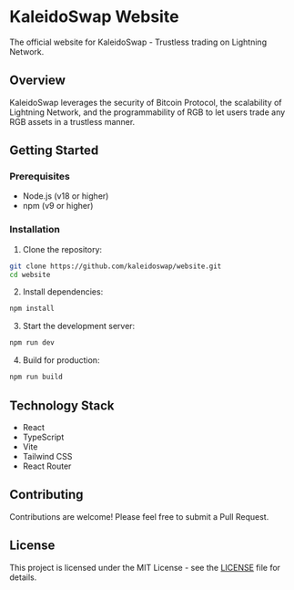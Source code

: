 # KaleidoSwap Website

The official website for KaleidoSwap - Trustless trading on Lightning Network.

## Overview

KaleidoSwap leverages the security of Bitcoin Protocol, the scalability of Lightning Network, and the programmability of RGB to let users trade any RGB assets in a trustless manner.

## Getting Started

### Prerequisites

- Node.js (v18 or higher)
- npm (v9 or higher)

### Installation

1. Clone the repository:
```bash
git clone https://github.com/kaleidoswap/website.git
cd website
```

2. Install dependencies:
```bash
npm install
```

3. Start the development server:
```bash
npm run dev
```

4. Build for production:
```bash
npm run build
```

## Technology Stack

- React
- TypeScript
- Vite
- Tailwind CSS
- React Router

## Contributing

Contributions are welcome! Please feel free to submit a Pull Request.

## License

This project is licensed under the MIT License - see the [LICENSE](LICENSE) file for details.